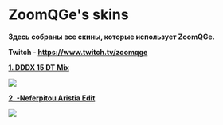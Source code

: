 # ZoomQGe's skins

**Здесь собраны все скины, которые использует ZoomQGe.**

**Twitch - https://www.twitch.tv/zoomqge**

**[1. DDDX 15 DT Mix](https://mega.nz/file/zcwSBbiL#33h5hgaWOC80hEoGiC5AwvsuH6-gijg3IpqnY1j425A)**

![](https://sun9-21.userapi.com/impg/OfjH7mAetlnseN7ekHE5xDqPmXKrGiIg3Z6NDA/VjM2clIEGQI.jpg?size=640x360&quality=96&sign=2783403ba7ef029027e3d211476f58fa&type=album)

**[2. -Neferpitou Aristia Edit](https://mega.nz/file/OZA1UbBZ#aybLqbYLzeNpU5AW-5_77ez1jzrFr2S_soX_6LhuQ38)**

![](https://sun3-20.userapi.com/impg/PNrSMFwA4_EsLcABv2JE9skPRtRYIEg8QIx8nw/5w4SoXkuKY4.jpg?size=1920x1080&quality=96&sign=65fbf179be057ab70cbf0660ae704171&type=album)
